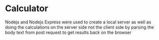 # Calculator


Nodejs and Nodejs Express were used to create a local server as well as doing the calculations on the server side not the client side by parsing the body text from post request to get results back on the browser
